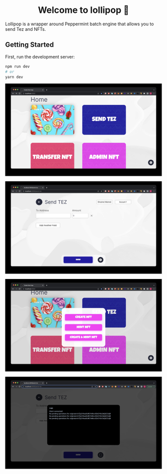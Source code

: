<h1 align="center">Welcome to lollipop 👋</h1>

Lollipop is a wrapper around Peppermint batch engine that allows you to send Tez and NFTs.

## Getting Started

First, run the development server:

```bash
npm run dev
# or
yarn dev
```

![Alt text](screenshots/screenshot1.jpg?raw=true "1")

![Alt text](screenshots/screenshot2.jpg?raw=true "2")

![Alt text](screenshots/screenshot3.jpg?raw=true "3")

![Alt text](screenshots/screenshot4.jpg?raw=true "4")
